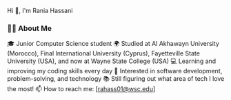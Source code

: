 Hi 👋, I'm Rania Hassani</h1> <h3>👩‍🎓 About Me</h3>
🎓 Junior Computer Science student
🌍 Studied at Al Akhawayn University (Morocco), Final International University (Cyprus), Fayetteville State University (USA), and now at Wayne State College (USA)
💻 Learning and improving my coding skills every day
🤔 Interested in software development, problem-solving, and technology
📚 Still figuring out what area of tech I love the most!
📫 How to reach me: [rahass01@wsc.edu]
